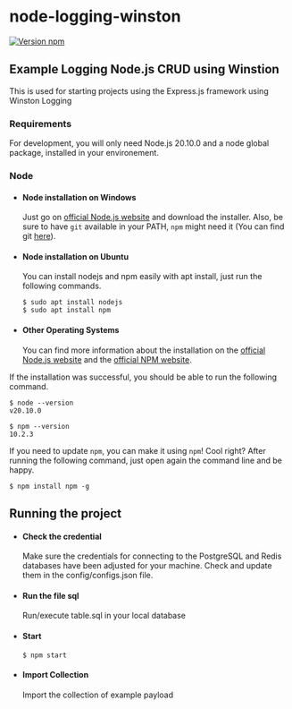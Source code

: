 # node-logging-winston
[![Version npm](https://img.shields.io/npm/v/winston.svg?style=flat-square)](https://www.npmjs.com/package/winston)

Example Logging Node.js CRUD using Winstion
---

This is used for starting projects using the Express.js framework using Winston Logging
### Requirements

For development, you will only need Node.js 20.10.0 and a node global package, installed in your environement.

### Node
- #### Node installation on Windows

  Just go on [official Node.js website](https://nodejs.org/) and download the installer.
Also, be sure to have `git` available in your PATH, `npm` might need it (You can find git [here](https://git-scm.com/)).

- #### Node installation on Ubuntu

  You can install nodejs and npm easily with apt install, just run the following commands.

      $ sudo apt install nodejs
      $ sudo apt install npm

- #### Other Operating Systems
  You can find more information about the installation on the [official Node.js website](https://nodejs.org/) and the [official NPM website](https://npmjs.org/).

If the installation was successful, you should be able to run the following command.

    $ node --version
    v20.10.0

    $ npm --version
    10.2.3

If you need to update `npm`, you can make it using `npm`! Cool right? After running the following command, just open again the command line and be happy.

    $ npm install npm -g

## Running the project
- #### Check the credential
  Make sure the credentials for connecting to the PostgreSQL and Redis databases have been adjusted for your machine. Check and update them in the config/configs.json file.
  
- #### Run the file sql
  Run/execute table.sql in your local database
  
- #### Start

      $ npm start

- #### Import Collection
  Import the collection of example payload 
